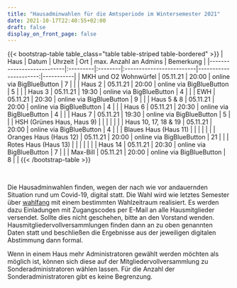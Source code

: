 ```yaml
---
title: "Hausadminwahlen für die Amtsperiode im Wintersemester 2021"
date: 2021-10-17T22:40:55+02:00
draft: false
display_on_front_page: false
---
```


{{< bootstrap-table table_class="table table-striped table-bordered" >}}
| Haus                      | Datum    | Uhrzeit | Ort                      | max. Anzahl an Admins | Bemerkung |
|---------------------------|:---------|:--------|:-------------------------|----------------------:|-----------|
| MKH und O2 Wohnwürfel     | 05.11.21 | 20:00   | online via BigBlueButton | 7                     |           |
| Haus 2                    | 05.11.21 | 20:00   | online via BigBlueButton | 5                     |           |
| Haus 3                    | 05.11.21 | 19:30   | online via BigBlueButton | 4                     |           |
| EWH                       | 05.11.21 | 20:30   | online via BigBlueButton | 9                     |           |
| Haus 5 & 8                | 05.11.21 | 20:00   | online via BigBlueButton | 4                     |           |
| Haus 6                    | 05.11.21 | 20:30   | online via BigBlueButton | 4                     |           |
| Haus 7                    | 05.11.21 | 19:30   | online via BigBlueButton | 5                     |           |
| HSH (Grünes Haus, Haus 9) |          |         |                          |                       |           |
| Haus 10, 17, 18 & 19      | 05.11.21 | 20:00   | online via BigBlueButton | 4                     |           |
| Blaues Haus (Haus 11)     |          |         |                          |                       |           |
| Oranges Haus (Haus 12)    | 05.11.21 | 20:00   | online via BigBlueButton | 21                    |           |
| Rotes Haus (Haus 13)      |          |         |                          |                       |           |
| Haus 14                   | 05.11.21 | 20:30   | online via BigBlueButton | 7                     |           |
| Max-Bill                  | 05.11.21 | 20:00   | online via BigBlueButton | 8                     |           |
{{< /bootstrap-table >}}

&nbsp;

Die Hausadminwahlen finden, wegen der nach wie vor andauernden Situation rund um Covid-19, digital statt. Die Wahl wird
wie letztes Semester über [wahlfang](https://vote.stustanet.de) mit einem bestimmten Wahlzeitraum realisiert. Es werden dazu
Einladungen mit Zugangscodes per E-Mail an alle Hausmitglieder versendet. Sollte dies nicht geschehen, bitte an den
Vorstand wenden. Hausmitgliedervollversammlungen finden dann an zu oben genannten Daten statt und beschließen die
Ergebnisse aus der jeweiligen digitalen Abstimmung dann formal.

Wenn in einem Haus mehr Administratoren gewählt werden möchten als möglich ist, können sich diese auf der
Mitgliedervollversammlung zu Sonderadministratoren wählen lassen. Für die Anzahl der Sonderadministratoren gibt es keine
Begrenzung.

